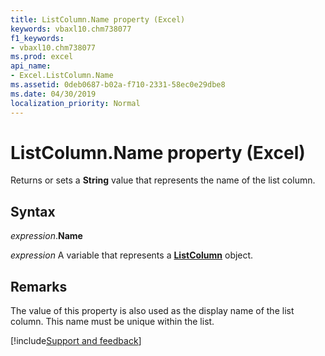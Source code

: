 ```yaml
---
title: ListColumn.Name property (Excel)
keywords: vbaxl10.chm738077
f1_keywords:
- vbaxl10.chm738077
ms.prod: excel
api_name:
- Excel.ListColumn.Name
ms.assetid: 0deb0687-b02a-f710-2331-58ec0e29dbe8
ms.date: 04/30/2019
localization_priority: Normal
---
```



# ListColumn.Name property (Excel)

Returns or sets a **String** value that represents the name of the list column.


## Syntax

_expression_.**Name**

_expression_ A variable that represents a **[ListColumn](Excel.ListColumn.md)** object.


## Remarks

The value of this property is also used as the display name of the list column. This name must be unique within the list.




[!include[Support and feedback](~/includes/feedback-boilerplate.md)]